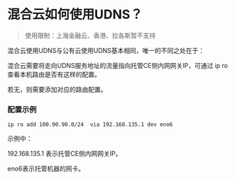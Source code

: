 # 混合云如何使用UDNS？

> 使用限制：上海金融云、香港、拉各斯暂不支持

混合云使用UDNS与公有云使用UDNS基本相同，唯一的不同之处在于：

混合云需要将走向UDNS服务地址的流量指向托管CE侧内网网关IP，可通过 ip ro 查看本机路由是否有这样的配置。

若无，则需要添加对应的路由配置。

### 配置示例

```
ip ro add 100.90.90.0/24  via 192.168.135.1 dev eno6
```

示例中：

192.168.135.1 表示托管CE侧内网网关IP。

eno6表示托管机器的网卡。

